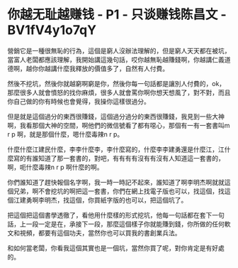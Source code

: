 # 你越无耻越赚钱 - P1 - 只谈赚钱陈昌文 - BV1fV4y1o7qY

營銷它是一種很無恥的行為，這個是窮人沒辦法理解的，但是窮人天天都在被坑，當富人老闆都應該理解，我開始講這幾句話，哎你越無恥越賺錢啊，你越講仁義道德啊，越你你越講什麼我釋放的價值多了，自然有人付費。

然後不挖坑，然後你就越窮啊窮是你，然後你每一句話都是讓別人付費的，ok，那麼很多人就會憤怒的找你麻煩，很多人就會罵你啊你想天想風了，對不對，而且你自己做的你有時候也會覺得，我操你這樣很過分。

但是就是這個過分的東西很賺錢，這個過分過分的東西很賺錢，我見到一些大神啊，我看那個大神的空間，啊他們的微信號看了都有噁心，那個有一有一套書叫m r p 啊，就是那個什麼，嗯什麼毒辣n r p。

什麼什麼江建民什麼，李李什麼李，李什麼寫的，什麼李李建勇還是什麼江，江什麼寫的有誰知道了那一套書的，對吧，有有有有沒有有沒有人知道這一套書的，啊，呃什麼毒辣n r p 啊什麼的啊。

你們誰知道了趕快報個名字啊，我一時一時記不起來，誰知道了啊李明杰啊就就這個兄弟，啊不會挖坑的啊把這一套書，你們在網上找電子版也可以，找這個，找這個江建勇啊李明杰，找這個，你買紙字版的也可以，把這個坑了。

把這個把這個書學透徹了，看他用什麼樣的形式挖坑，他每一句話都在套下一句話，上一段一定是在，承接下一段，那麼這個樣子你就能賺到錢，你所做的任何軟文和視頻，都要有這個功夫，當然你也可以買我的書創業兵法。

和如何當老闆，你看我這個其實也是一個坑，當然你買了呢，對你肯定是有好處的。
